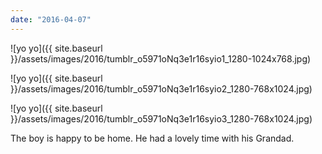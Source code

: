 ```yaml
---
date: "2016-04-07"
---
```


![yo yo]({{ site.baseurl }}/assets/images/2016/tumblr_o5971oNq3e1r16syio1_1280-1024x768.jpg)

![yo yo]({{ site.baseurl }}/assets/images/2016/tumblr_o5971oNq3e1r16syio2_1280-768x1024.jpg)

![yo yo]({{ site.baseurl }}/assets/images/2016/tumblr_o5971oNq3e1r16syio3_1280-768x1024.jpg)

The boy is happy to be home. He had a lovely time with his Grandad.
